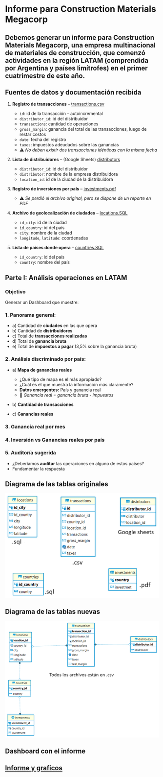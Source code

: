# Informe para Construction Materials Megacorp
## Debemos generar un informe para Construction Materials Megacorp, una empresa multinacional de materiales de construcción, que comenzó actividades en la región LATAM (comprendida por Argentina y países limítrofes) en el primer cuatrimestre de este año.

## Fuentes de datos y documentación recibida

1. **Registro de transacciones** – [transactions.csv](https://drive.google.com/file/d/1IRP7p_g7rSfDUGl-qtuQTx4K5njXSPUO/view?usp=sharingo)  
   - `id`: id de la transacción – autoincremental  
   - `distributor_id`: id del distribuidor  
   - `transactions`: cantidad de operaciones  
   - `gross_margin`: ganancia del total de las transacciones, luego de restar costos  
   - `date`: fecha del registro  
   - `taxes`: impuestos adeudados sobre las ganancias  
   - ⚠️ *No deben existir dos transacciones idénticas con la misma fecha*

2. **Lista de distribuidores** – (Google Sheets) [distributors](https://docs.google.com/spreadsheets/d/1qrP4fuXffpsHZ7XrGK5lzdo5vhXC0RhXwMisS2zc5vc/edit?usp=sharing)
   - `distributor_id`: id del distribuidor  
   - `distributor`: nombre de la empresa distribuidora  
   - `location_id`: id de la ciudad de la distribuidora

3. **Registro de inversiones por país** – [investments.pdf](https://drive.google.com/file/d/1st70dUmTSvKMhMh98swW_Bt-Na9rmXvo/view?usp=sharing) 
   - ⚠️ *Se perdió el archivo original, pero se dispone de un reporte en PDF*

4. **Archivo de geolocalización de ciudades** – [locations.SQL](https://drive.google.com/file/d/1NYxYRsqSxVPO8uAjMAXtsV1jFaNkf4t2/view?usp=sharing) 
   - `id_city`: id de la ciudad  
   - `id_country`: id del país  
   - `city`: nombre de la ciudad  
   - `longitude`, `latitude`: coordenadas

5. **Lista de países donde opera** – [countries.SQL](https://drive.google.com/file/d/1Phq25bGp5o0TcPxTu0CMWVav97PRCkZK/view?usp=sharing)
   - `id_country`: id del país  
   - `country`: nombre del país


## Parte I: Análisis operaciones en LATAM

### Objetivo

Generar un Dashboard que muestre:

### 1. Panorama general:
- a) Cantidad de **ciudades** en las que opera  
- b) Cantidad de **distribuidores**  
- c) Total de **transacciones realizadas**  
- d) Total de **ganancia bruta**  
- e) Total de **impuestos a pagar** (3,5% sobre la ganancia bruta)

### 2. Análisis discriminado por país:
- a) **Mapa de ganancias reales**  
  - ¿Qué tipo de mapa es el más apropiado?  
  - ¿Cuál es el que muestra la información más claramente?  
  - **Datos emergentes:** País y ganancia real  
  - 🔹 *Ganancia real = ganancia bruta - impuestos*

- b) **Cantidad de transacciones**  
- c) **Ganancias reales**

### 3. Ganancia real por mes

### 4. Inversión vs Ganancias reales por país

### 5. Auditoría sugerida
- ¿Deberíamos **auditar** las operaciones en alguno de estos países?  
- Fundamentar la respuesta


## Diagrama de las tablas originales
![Diagrama de las diferentes fuentes de datos original](imagen/TP_diagrama_original.png)

## Diagrama de las tablas nuevas 
![Diagrama de las diferentes fuentes de datos organizados](imagen/TP_diagrama_nuevo.png)

## Dashboard con el informe
## [Informe y graficos](https://lookerstudio.google.com/reporting/3576804b-e233-47d2-9f21-2059311c41eb)